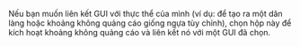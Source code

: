 Nếu bạn muốn liên kết GUI với thực thể của mình (ví dụ: để tạo ra một dân làng hoặc khoảng không quảng cáo giống ngựa tùy chỉnh),
chọn hộp này để kích hoạt khoảng không quảng cáo và liên kết nó với một GUI đã chọn.